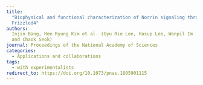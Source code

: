 ```yaml
---
title:
  "Biophysical and functional characterization of Norrin signaling through
  Frizzled4"
authors:
  Injin Bang, Hee Ryung Kim et al. (Gyu Rie Lee, Hasup Lee, Wonpil Im
  and Chaok Seok)
journal: Proceedings of the National Academy of Sciences
categories:
  - Applications and collaborations
tags:
  - with experimentalists
redirect_to: https://doi.org/10.1073/pnas.1805901115
---
```

